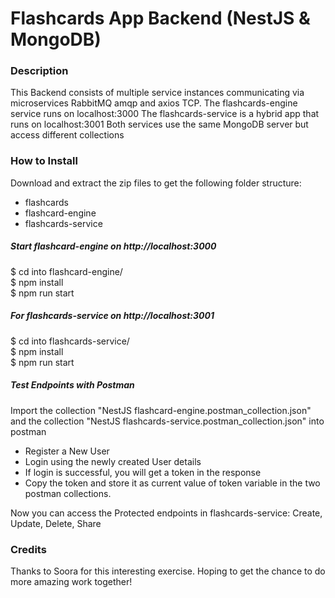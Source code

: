 # Flashcards App Backend (NestJS & MongoDB)


### Description
This Backend consists of multiple service instances communicating via microservices RabbitMQ amqp and axios TCP.
The flashcards-engine service runs on localhost:3000
The flashcards-service is a hybrid app that runs on localhost:3001
Both services use the same MongoDB server but access different collections


### How to Install

Download and extract the zip files to get the following folder structure:
- flashcards  
 - flashcard-engine  
 - flashcards-service  

##### Start flashcard-engine on http://localhost:3000
$ cd into flashcard-engine/  
$ npm install  
$ npm run start  

##### For flashcards-service on http://localhost:3001
$ cd into flashcards-service/  
$ npm install  
$ npm run start  

##### Test Endpoints with Postman
Import the collection "NestJS flashcard-engine.postman_collection.json"
and the collection "NestJS flashcards-service.postman_collection.json" into postman

- Register a New User
- Login using the newly created User details
- If login is successful, you will get a token in the response
- Copy the token and store it as current value of token variable in the two postman collections.

Now you can access the Protected endpoints in flashcards-service: Create, Update, Delete, Share

### Credits
Thanks to Soora for this interesting exercise. Hoping to get the chance to do more amazing work together!



